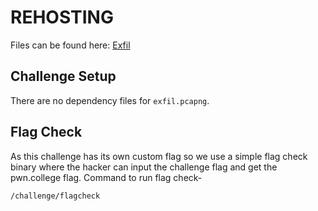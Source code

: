 # REHOSTING

Files can be found here: [Exfil](https://github.com/MasonCompetitiveCyber/PatriotCTF2022-Public/tree/main/Forensics/Exfil)

## Challenge Setup
There are no dependency files for `exfil.pcapng`.

## Flag Check

As this challenge has its own custom flag so we use a simple flag check binary where the hacker can input the challenge flag and get the pwn.college flag. Command to run flag check-
```
/challenge/flagcheck
```


